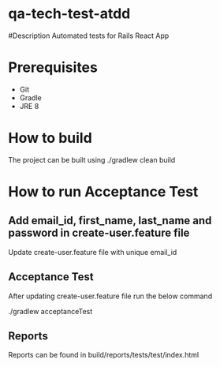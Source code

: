 # qa-tech-test-atdd

#Description
Automated tests for Rails React App

# Prerequisites
- Git
- Gradle
- JRE 8

# How to build
The project can be built using ./gradlew clean build

# How to run Acceptance Test

## Add email_id, first_name, last_name and password in create-user.feature file
Update create-user.feature file with unique email_id

## Acceptance Test
After updating create-user.feature file run the below command

./gradlew acceptanceTest

## Reports
Reports can be found in build/reports/tests/test/index.html






